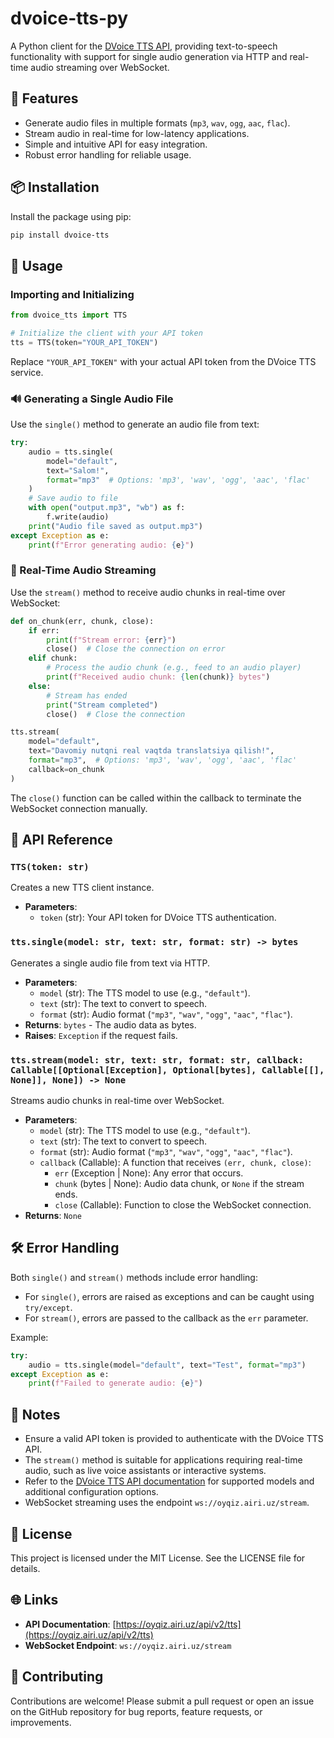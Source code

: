 # dvoice-tts-py

A Python client for the [DVoice TTS API](https://oyqiz.airi.uz), providing text-to-speech functionality with support for single audio generation via HTTP and real-time audio streaming over WebSocket.

## 🚀 Features

- Generate audio files in multiple formats (`mp3`, `wav`, `ogg`, `aac`, `flac`).
- Stream audio in real-time for low-latency applications.
- Simple and intuitive API for easy integration.
- Robust error handling for reliable usage.

## 📦 Installation

Install the package using pip:

```bash
pip install dvoice-tts
```

## 🧠 Usage

### Importing and Initializing

```python
from dvoice_tts import TTS

# Initialize the client with your API token
tts = TTS(token="YOUR_API_TOKEN")
```

Replace `"YOUR_API_TOKEN"` with your actual API token from the DVoice TTS service.

### 🔊 Generating a Single Audio File

Use the `single()` method to generate an audio file from text:

```python
try:
    audio = tts.single(
        model="default",
        text="Salom!",
        format="mp3"  # Options: 'mp3', 'wav', 'ogg', 'aac', 'flac'
    )
    # Save audio to file
    with open("output.mp3", "wb") as f:
        f.write(audio)
    print("Audio file saved as output.mp3")
except Exception as e:
    print(f"Error generating audio: {e}")
```

### 🌊 Real-Time Audio Streaming

Use the `stream()` method to receive audio chunks in real-time over WebSocket:

```python
def on_chunk(err, chunk, close):
    if err:
        print(f"Stream error: {err}")
        close()  # Close the connection on error
    elif chunk:
        # Process the audio chunk (e.g., feed to an audio player)
        print(f"Received audio chunk: {len(chunk)} bytes")
    else:
        # Stream has ended
        print("Stream completed")
        close()  # Close the connection

tts.stream(
    model="default",
    text="Davomiy nutqni real vaqtda translatsiya qilish!",
    format="mp3",  # Options: 'mp3', 'wav', 'ogg', 'aac', 'flac'
    callback=on_chunk
)
```

The `close()` function can be called within the callback to terminate the WebSocket connection manually.

## 📜 API Reference

### `TTS(token: str)`

Creates a new TTS client instance.

- **Parameters**:
  - `token` (str): Your API token for DVoice TTS authentication.

### `tts.single(model: str, text: str, format: str) -> bytes`

Generates a single audio file from text via HTTP.

- **Parameters**:
  - `model` (str): The TTS model to use (e.g., `"default"`).
  - `text` (str): The text to convert to speech.
  - `format` (str): Audio format (`"mp3"`, `"wav"`, `"ogg"`, `"aac"`, `"flac"`).
- **Returns**: `bytes` - The audio data as bytes.
- **Raises**: `Exception` if the request fails.

### `tts.stream(model: str, text: str, format: str, callback: Callable[[Optional[Exception], Optional[bytes], Callable[[], None]], None]) -> None`

Streams audio chunks in real-time over WebSocket.

- **Parameters**:
  - `model` (str): The TTS model to use (e.g., `"default"`).
  - `text` (str): The text to convert to speech.
  - `format` (str): Audio format (`"mp3"`, `"wav"`, `"ogg"`, `"aac"`, `"flac"`).
  - `callback` (Callable): A function that receives `(err, chunk, close)`:
    - `err` (Exception | None): Any error that occurs.
    - `chunk` (bytes | None): Audio data chunk, or `None` if the stream ends.
    - `close` (Callable): Function to close the WebSocket connection.
- **Returns**: `None`

## 🛠️ Error Handling

Both `single()` and `stream()` methods include error handling:

- For `single()`, errors are raised as exceptions and can be caught using `try/except`.
- For `stream()`, errors are passed to the callback as the `err` parameter.

Example:

```python
try:
    audio = tts.single(model="default", text="Test", format="mp3")
except Exception as e:
    print(f"Failed to generate audio: {e}")
```

## 📝 Notes

- Ensure a valid API token is provided to authenticate with the DVoice TTS API.
- The `stream()` method is suitable for applications requiring real-time audio, such as live voice assistants or interactive systems.
- Refer to the [DVoice TTS API documentation](https://oyqiz.airi.uz/api/v2/tts) for supported models and additional configuration options.
- WebSocket streaming uses the endpoint `ws://oyqiz.airi.uz/stream`.

## 📄 License

This project is licensed under the MIT License. See the LICENSE file for details.

## 🌐 Links

- **API Documentation**: [https://oyqiz.airi.uz/api/v2/tts](https://oyqiz.airi.uz/api/v2/tts)
- **WebSocket Endpoint**: `ws://oyqiz.airi.uz/stream`

## 🌟 Contributing

Contributions are welcome! Please submit a pull request or open an issue on the GitHub repository for bug reports, feature requests, or improvements.

